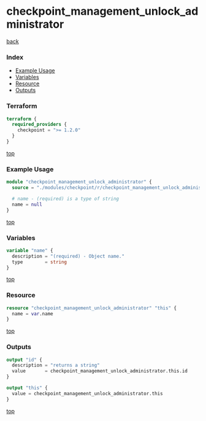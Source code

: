 # checkpoint_management_unlock_administrator

[back](../checkpoint.md)

### Index

- [Example Usage](#example-usage)
- [Variables](#variables)
- [Resource](#resource)
- [Outputs](#outputs)

### Terraform

```terraform
terraform {
  required_providers {
    checkpoint = ">= 1.2.0"
  }
}
```

[top](#index)

### Example Usage

```terraform
module "checkpoint_management_unlock_administrator" {
  source = "./modules/checkpoint/r/checkpoint_management_unlock_administrator"

  # name - (required) is a type of string
  name = null
}
```

[top](#index)

### Variables

```terraform
variable "name" {
  description = "(required) - Object name."
  type        = string
}
```

[top](#index)

### Resource

```terraform
resource "checkpoint_management_unlock_administrator" "this" {
  name = var.name
}
```

[top](#index)

### Outputs

```terraform
output "id" {
  description = "returns a string"
  value       = checkpoint_management_unlock_administrator.this.id
}

output "this" {
  value = checkpoint_management_unlock_administrator.this
}
```

[top](#index)